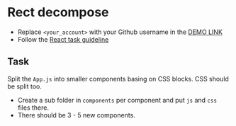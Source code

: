 # Rect decompose
- Replace `<your_account>` with your Github username in the [DEMO LINK](https://ivan-kadykalo.github.io/react_decompose/)
- Follow the [React task guideline](https://github.com/mate-academy/react_task-guideline#react-tasks-guideline)

## Task
Split the `App.js` into smaller components basing on CSS blocks. CSS should be split too.
- Create a sub folder in `components` per component and put `js` and `css` files there.
- There should be 3 - 5 new components.
